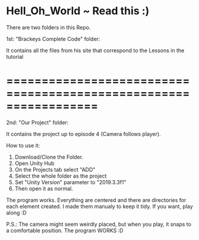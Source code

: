 # Hell_Oh_World ~ Read this :)

There are two folders in this Repo. 

1st: "Brackeys Complete Code" folder:

It contains all the files from his site that correspond to the Lessons in the tutorial

=================================================================
=================================================================

2nd: "Our Project" folder:

It contains the project up to episode 4 (Camera follows player).

How to use it: 
1) Download/Clone the Folder. 
2) Open Unity Hub
3) On the Projects tab select "ADD"
4) Select the whole folder as the project
5) Set "Unity Version" parameter to "2019.3.3f1"
6) Then open it as normal.

The program works. Everything are centered and there are directories for each element created. 
I made them manualy to keep it tidy. If you want, play along :D 

P.S.: The camera might seem weirdly placed, but when you play, it snaps to a comfortable position. 
The program WORKS :D
